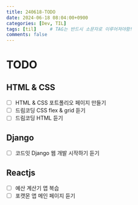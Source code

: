 ```yaml
---
title: 240618-TODO
date: 2024-06-18 08:04:00+0900
categories: [Dev, TIL]
tags: [til]		# TAG는 반드시 소문자로 이루어져야함!
comments: false
---
```


# TODO

## HTML & CSS
- [ ] HTML & CSS 포트폴리오 페이지 만들기
- [ ] 드림코딩 CSS flex & grid 듣기
- [ ] 드림코딩 HTML 듣기

## Django
- [ ] 코드잇 Django 웹 개발 시작하기 듣기

## Reactjs
- [ ] 예산 계산기 앱 복습 
- [ ] 포캣몬 앱 메인 페이지 듣기
